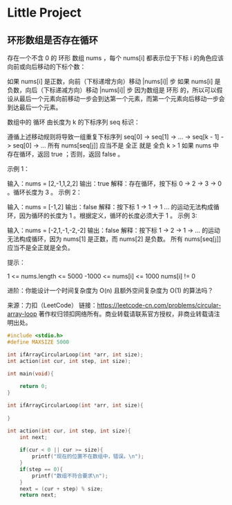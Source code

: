 # Little Project

## 环形数组是否存在循环

存在一个不含 0 的 环形 数组 nums ，每个 nums[i] 都表示位于下标 i 的角色应该向前或向后移动的下标个数：

如果 nums[i] 是正数，向前（下标递增方向）移动 |nums[i]| 步
如果 nums[i] 是负数，向后（下标递减方向）移动 |nums[i]| 步
因为数组是 环形 的，所以可以假设从最后一个元素向前移动一步会到达第一个元素，而第一个元素向后移动一步会到达最后一个元素。

数组中的 循环 由长度为 k 的下标序列 seq 标识：

遵循上述移动规则将导致一组重复下标序列 seq[0] -> seq[1] -> ... -> seq[k - 1] -> seq[0] -> ...
所有 nums[seq[j]] 应当不是 全正 就是 全负
k > 1
如果 nums 中存在循环，返回 true ；否则，返回 false 。

 

示例 1：

输入：nums = [2,-1,1,2,2]
输出：true
解释：存在循环，按下标 0 -> 2 -> 3 -> 0 。循环长度为 3 。
示例 2：

输入：nums = [-1,2]
输出：false
解释：按下标 1 -> 1 -> 1 ... 的运动无法构成循环，因为循环的长度为 1 。根据定义，循环的长度必须大于 1 。
示例 3:

输入：nums = [-2,1,-1,-2,-2]
输出：false
解释：按下标 1 -> 2 -> 1 -> ... 的运动无法构成循环，因为 nums[1] 是正数，而 nums[2] 是负数。
所有 nums[seq[j]] 应当不是全正就是全负。


提示：

1 <= nums.length <= 5000
-1000 <= nums[i] <= 1000
nums[i] != 0


进阶：你能设计一个时间复杂度为 O(n) 且额外空间复杂度为 O(1) 的算法吗？

来源：力扣（LeetCode）
链接：https://leetcode-cn.com/problems/circular-array-loop
著作权归领扣网络所有。商业转载请联系官方授权，非商业转载请注明出处。



~~~C
#include <stdio.h>
#define MAXSIZE 5000

int ifArrayCircularLoop(int *arr, int size);
int action(int cur, int step, int size);

int main(void){
    
    return 0;
}

int ifArrayCircularLoop(int *arr, int size){
    
}

int action(int cur, int step, int size){
    int next;
    
    if(cur < 0 || cur >= size){
        printf("现在的位置不在数组中，错误。\n");
    }
    if(step == 0){
        printf("数组不符合要求\n");
    }
    next = (cur + step) % size;
    return next;
    
               
~~~

